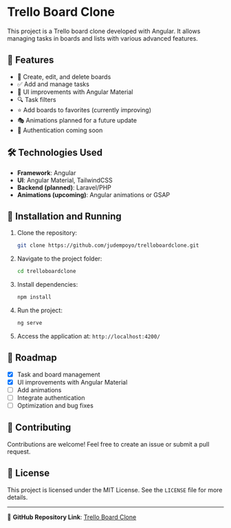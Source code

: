 # Trello Board Clone

This project is a Trello board clone developed with Angular. It allows managing tasks in boards and lists with various advanced features.

## 🚀 Features

- 📌 Create, edit, and delete boards
- ✅ Add and manage tasks
- 🎨 UI improvements with Angular Material
- 🔍 Task filters
- ⭐ Add boards to favorites (currently improving)
- 🎭 Animations planned for a future update
- 🔐 Authentication coming soon

## 🛠️ Technologies Used

- **Framework**: Angular
- **UI**: Angular Material, TailwindCSS
- **Backend (planned)**: Laravel/PHP
- **Animations (upcoming)**: Angular animations or GSAP

## 📂 Installation and Running

1. Clone the repository:
   ```bash
   git clone https://github.com/judempoyo/trelloboardclone.git
   ```
2. Navigate to the project folder:
   ```bash
   cd trelloboardclone
   ```
3. Install dependencies:
   ```bash
   npm install
   ```
4. Run the project:
   ```bash
   ng serve
   ```
5. Access the application at: `http://localhost:4200/`

## 📌 Roadmap

- [x] Task and board management
- [x] UI improvements with Angular Material
- [ ] Add animations
- [ ] Integrate authentication
- [ ] Optimization and bug fixes

## 🤝 Contributing

Contributions are welcome! Feel free to create an issue or submit a pull request.

## 📜 License

This project is licensed under the MIT License. See the `LICENSE` file for more details.

---

🔗 **GitHub Repository Link**: [Trello Board Clone](https://github.com/judempoyo/trelloboardclone)
